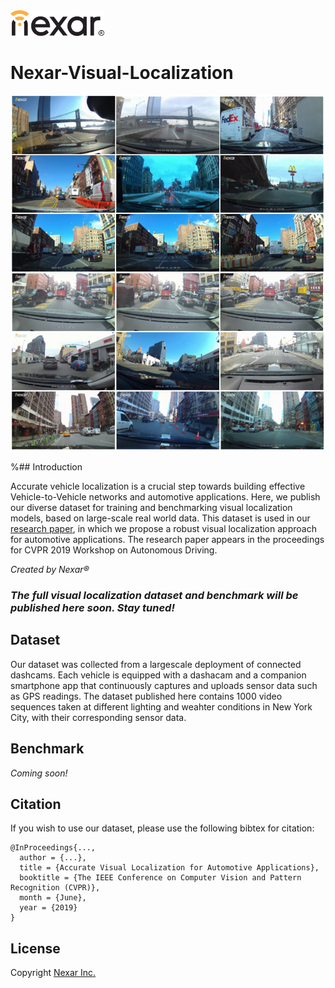 
<img src=images/nexar_logo.png width=150/>

# Nexar-Visual-Localization

![triplets](images/triplets.png)

%## Introduction

Accurate vehicle localization is a crucial step towards building effective Vehicle-to-Vehicle networks and automotive applications. Here, we publish our diverse dataset for training and benchmarking visual localization models, based on large-scale real world data. This dataset is used in our [research paper](https://arxiv.org/abs/1905.0000), in which we propose a robust visual localization approach for automotive applications. The research paper appears in the proceedings for CVPR 2019 Workshop on Autonomous Driving. 

_Created by Nexar&reg;_

### ___The full visual localization dataset and benchmark will be published here soon. Stay tuned!___

## Dataset
Our dataset was collected from a largescale deployment of connected dashcams. Each vehicle is equipped with a dashacam and a companion smartphone app that continuously captures and uploads sensor data such as GPS readings. The dataset published here contains 1000 video sequences taken at different lighting and weahter conditions in New York City, with their corresponding sensor data. 

## Benchmark
_Coming soon!_

## Citation
If you wish to use our dataset, please use the following bibtex for citation:

	@InProceedings{...,
	  author = {...},
	  title = {Accurate Visual Localization for Automotive Applications},
	  booktitle = {The IEEE Conference on Computer Vision and Pattern Recognition (CVPR)},
	  month = {June},
	  year = {2019}
	}

## License
Copyright [Nexar Inc.](https://getnexar.com/)
